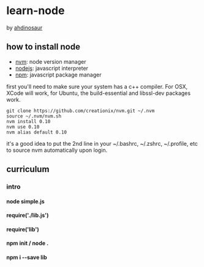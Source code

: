 # learn-node

by [ahdinosaur](http://dinosaur.is)

## how to install node

- [nvm](https://github.com/creationix/nvm): node version manager
- [nodejs](http://nodejs.org): javascript interpreter
- [npm](http://npmjs.org): javascript package manager

first you'll need to make sure your system has a c++ compiler. For OSX, XCode will work, for Ubuntu, the build-essential and libssl-dev packages work.

```
git clone https://github.com/creationix/nvm.git ~/.nvm
source ~/.nvm/nvm.sh
nvm install 0.10
nvm use 0.10
nvm alias default 0.10
```

it's a good idea to put the 2nd line in your ~/.bashrc, ~/.zshrc, ~/.profile, etc to source nvm automatically upon login.

## curriculum

### intro

#### node simple.js

#### require('./lib.js')

#### require('lib')

#### npm init / node .

#### npm i --save lib
